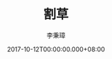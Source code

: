 ---
issue: 245
title: 割草
author: 李秉璋
language: 詔安
date: 2017-10-12T00:00:00.000+08:00
topic: 抒懷
difficulty: 1
wikidata: Q98096117
wikidata_link: https://www.wikidata.org/wiki/Q98096117
---